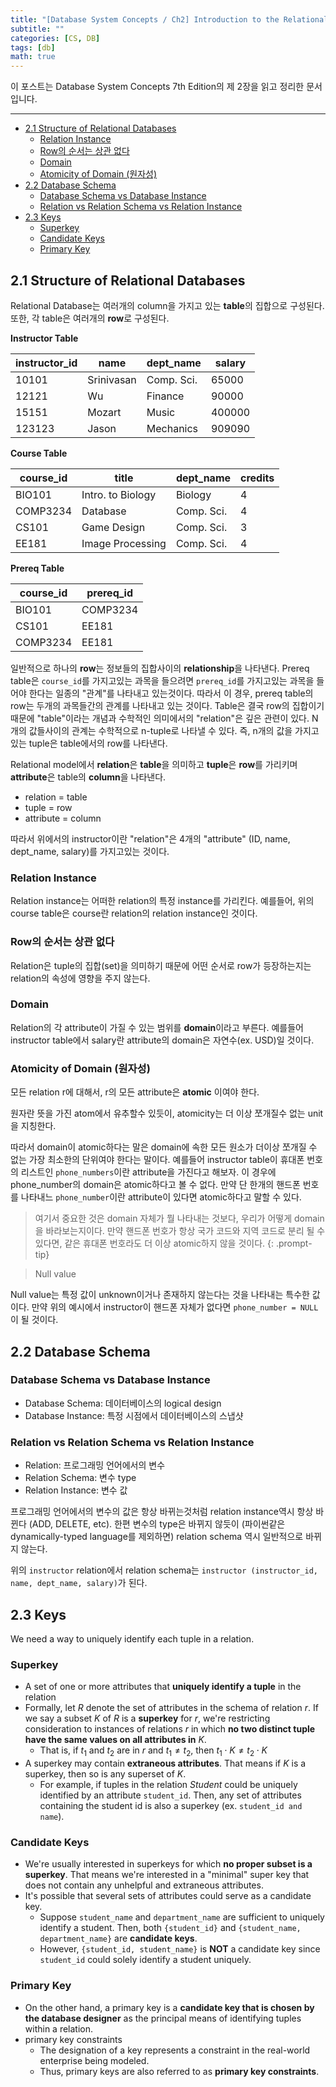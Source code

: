 ```yaml
---
title: "[Database System Concepts / Ch2] Introduction to the Relational Model"
subtitle: ""
categories: [CS, DB]
tags: [db]
math: true
---
```


이 포스트는 Database System Concepts 7th Edition의 제 2장을 읽고 정리한 문서입니다.

---
- [2.1 Structure of Relational Databases](#21-structure-of-relational-databases)
  - [Relation Instance](#relation-instance)
  - [Row의 순서는 상관 없다](#row의-순서는-상관-없다)
  - [Domain](#domain)
  - [Atomicity of Domain (원자성)](#atomicity-of-domain-원자성)
- [2.2 Database Schema](#22-database-schema)
  - [Database Schema vs Database Instance](#database-schema-vs-database-instance)
  - [Relation vs Relation Schema vs Relation Instance](#relation-vs-relation-schema-vs-relation-instance)
- [2.3 Keys](#23-keys)
  - [Superkey](#superkey)
  - [Candidate Keys](#candidate-keys)
  - [Primary Key](#primary-key)

## 2.1 Structure of Relational Databases

Relational Database는 여러개의 column을 가지고 있는 **table**의 집합으로 구성된다. 또한, 각 table은 여러개의 **row**로 구성된다.

**Instructor Table**

|instructor_id|name|dept_name|salary|
|----|----|-----|-----|
|10101|Srinivasan|Comp. Sci.|65000|
|12121|Wu|Finance|90000|
|15151|Mozart|Music|400000|
|123123|Jason|Mechanics|909090|

**Course Table**

|course_id|title|dept_name|credits|
|----|----|-----|-----|
|BIO101|Intro. to Biology|Biology|4|
|COMP3234|Database|Comp. Sci.|4|
|CS101|Game Design|Comp. Sci.|3|
|EE181|Image Processing|Comp. Sci.|4|

**Prereq Table**

|course_id|prereq_id|
|----|----|
|BIO101|COMP3234|
|CS101|EE181|
|COMP3234|EE181|

일반적으로 하나의 **row**는 정보들의 집합사이의 **relationship**을 나타낸다. Prereq table은 `course_id`를 가지고있는 과목을 들으려면 `prereq_id`를 가지고있는 과목을 들어야 한다는 일종의 "관계"를 나타내고 있는것이다. 따라서 이 경우, prereq table의 row는 두개의 과목들간의 관계를 나타내고 있는 것이다. Table은 결국 row의 집합이기 때문에 "table"이라는 개념과 수학적인 의미에서의 "relation"은 깊은 관련이 있다. N개의 값들사이의 관계는 수학적으로 n-tuple로 나타낼 수 있다. 즉, n개의 값을 가지고있는 tuple은 table에서의 row를 나타낸다.

Relational model에서 **relation**은 **table**을 의미하고 **tuple**은 **row**를 가리키며 **attribute**은 table의 **column**을 나타낸다.

* relation = table
* tuple = row
* attribute = column

따라서 위에서의 instructor이란 "relation"은 4개의 "attribute" (ID, name, dept_name, salary)를 가지고있는 것이다.

### Relation Instance

Relation instance는 어떠한 relation의 특정 instance를 가리킨다. 예를들어, 위의 course table은 course란 relation의 relation instance인 것이다.

### Row의 순서는 상관 없다

Relation은 tuple의 집합(set)을 의미하기 때문에 어떤 순서로 row가 등장하는지는 relation의 속성에 영향을 주지 않는다.

### Domain

Relation의 각 attribute이 가질 수 있는 범위를 **domain**이라고 부른다. 예를들어 instructor table에서 salary란 attribute의 domain은 자연수(ex. USD)일 것이다.

### Atomicity of Domain (원자성)

모든 relation r에 대해서, r의 모든 attribute은 **atomic** 이여야 한다.

원자란 뜻을 가진 atom에서 유추할수 있듯이, atomicity는 더 이상 쪼개질수 없는 unit을 지칭한다. 

따라서 domain이 atomic하다는 말은 domain에 속한 모든 원소가 더이상 쪼개질 수 없는 가장 최소한의 단위여야 한다는 말이다. 예를들어 instructor table이 휴대폰 번호의 리스트인 `phone_numbers`이란 attribute을 가진다고 해보자. 이 경우에 phone_number의 domain은 atomic하다고 볼 수 없다. 만약 단 한개의 핸드폰 번호를 나타내느 `phone_number`이란 attribute이 있다면 atomic하다고 말할 수 있다.

> 여기서 중요한 것은 domain 자체가 뭘 나타내는 것보다, 우리가 어떻게 domain을 바라보는지이다. 만약 핸드폰 번호가 항상 국가 코드와 지역 코드로 분리 될 수 있다면, 같은 휴대폰 번호라도 더 이상 atomic하지 않을 것이다.
{: .prompt-tip}

> Null value

Null value는 특정 값이 unknown이거나 존재하지 않는다는 것을 나타내는 특수한 값이다. 만약 위의 예시에서 instructor이 핸드폰 자체가 없다면 `phone_number = NULL`이 될 것이다.  

## 2.2 Database Schema

### Database Schema vs Database Instance

* Database Schema: 데이터베이스의 logical design
* Database Instance: 특정 시점에서 데이터베이스의 스냅샷

### Relation vs Relation Schema vs Relation Instance

* Relation: 프로그래밍 언어에서의 변수
* Relation Schema: 변수 type
* Relation Instance: 변수 값

프로그래밍 언어에서의 변수의 값은 항상 바뀌는것처럼 relation instance역시 항상 바뀐다 (ADD, DELETE, etc). 한편 변수의 type은 바뀌지 않듯이 (파이썬같은 dynamically-typed language를 제외하면) relation schema 역시 일반적으로 바뀌지 않는다.

위의 `instructor` relation에서 relation schema는 `instructor (instructor_id, name, dept_name, salary)`가 된다.

## 2.3 Keys

We need a way to uniquely identify each tuple in a relation.

### Superkey
* A set of one or more attributes that **uniquely identify a tuple** in the relation
* Formally, let $R$ denote the set of attributes in the schema of relation $r$. If we say a subset $K$ of $R$ is a **superkey** for $r$, we're restricting consideration to instances of relations $r$ in which **no two distinct tuple have the same values on all attributes in** $K$.
  * That is, if $t_1$ and $t_2$ are in $r$ and $t_1 \neq t_2$, then $t_1 \cdot K \neq t_2 \cdot K$
* A superkey may contain **extraneous attributes**. That means if $K$ is a superkey, then so is any superset of $K$.
  * For example, if tuples in the relation *Student* could be uniquely identified by an attribute `student_id`. Then, any set of attributes containing the student id is also a superkey (ex. `student_id and name`).

### Candidate Keys
* We're usually interested in superkeys for which **no proper subset is a superkey**. That means we're interested in a "minimal" super key that does not contain any unhelpful and extraneous attributes.
* It's possible that several sets of attributes could serve as a candidate key.
  * Suppose `student_name` and `department_name` are sufficient to uniquely identify a student. Then, both `{student_id}` and `{student_name, department_name}` are **candidate keys**.
  * However, `{student_id, student_name}` is **NOT** a candidate key since `student_id` could solely identify a student uniquely.

### Primary Key
* On the other hand, a primary key is a **candidate key that is chosen by the database designer** as the principal means of identifying tuples within a relation.
* <span class="hl">primary key constraints</span>
  * The designation of a key represents a constraint in the real-world enterprise being modeled.
  * Thus, primary keys are also referred to as **primary key constraints**.